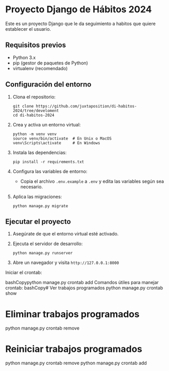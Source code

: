 # Proyecto Django de Hábitos 2024

Este es un proyecto Django que le da seguimiento a habitos que quiere establecer el usuario.

## Requisitos previos

- Python 3.x
- pip (gestor de paquetes de Python)
- virtualenv (recomendado)

## Configuración del entorno

1. Clona el repositorio:
   ```
   git clone https://github.com/juxtaposition/di-habitos-2024/tree/develoment
   cd di-habitos-2024
   ```

2. Crea y activa un entorno virtual:
   ```
   python -m venv venv
   source venv/bin/activate  # En Unix o MacOS
   venv\Scripts\activate     # En Windows
   ```

3. Instala las dependencias:
   ```
   pip install -r requirements.txt
   ```

4. Configura las variables de entorno:
   - Copia el archivo `.env.example` a `.env` y edita las variables según sea necesario.

5. Aplica las migraciones:
   ```
   python manage.py migrate
   ```

## Ejecutar el proyecto

1. Asegúrate de que el entorno virtual esté activado.

2. Ejecuta el servidor de desarrollo:
   ```
   python manage.py runserver
   ```

3. Abre un navegador y visita `http://127.0.0.1:8000`

Iniciar el crontab:

bashCopypython manage.py crontab add
Comandos útiles para manejar crontab:
bashCopy# Ver trabajos programados
python manage.py crontab show

# Eliminar trabajos programados
python manage.py crontab remove

# Reiniciar trabajos programados
python manage.py crontab remove
python manage.py crontab add